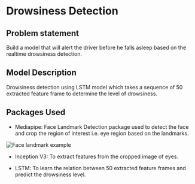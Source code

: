 # Drowsiness Detection

## Problem statement

Build a model that will alert the driver before he falls asleep based on the realtime drowsiness detection.

## Model Description

Drowsiness detection using LSTM model which takes a sequence of 50 extracted feature frame to determine the level of drowsiness.

## Packages Used

* Mediapipe: Face Landmark Detection package used to detect the face and crop the region of interest i.e. eye region based on the landmarks.

![Face landmark example](https://raw.githubusercontent.com/patlevin/face-detection-tflite/main/docs/portrait_fl.jpg)

* Inception V3: To extract features from the cropped image of eyes.

* LSTM: To learn the relation between 50 extracted feature frames and predict the drowsiness level.
